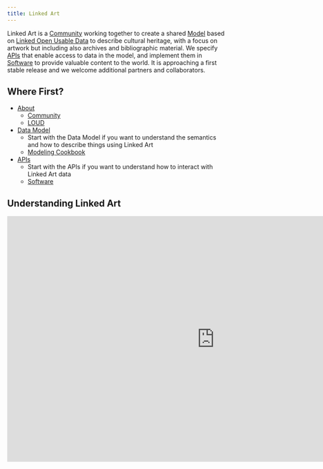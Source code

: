 ```yaml
---
title: Linked Art
---
```


Linked Art is a [Community](/community/) working together to create a shared [Model](/model/) based on [Linked Open Usable Data](/loud/) to describe cultural heritage, with a focus on artwork but including also archives and bibliographic material. We specify [APIs](/api/) that enable access to data in the model, and implement them in [Software](/software/) to provide valuable content to the world. It is approaching a first stable release and we welcome additional partners and collaborators.


## Where First?

* [About](/about/)
    * [Community](/community/)
    * [LOUD](/loud/)
* [Data Model](/model/)
    * Start with the Data Model if you want to understand the semantics and how to describe things using Linked Art
    * [Modeling Cookbook](/cookbook/)
* [APIs](/api/)
    * Start with the APIs if you want to understand how to interact with Linked Art data
    * [Software](/software/)



## Understanding Linked Art

<div class="responsive-google-slides">
<iframe src="https://docs.google.com/presentation/d/e/2PACX-1vRHs915yQYFHdzFamJNOo5AmhMpn4YsPeIs73vz1oXsbfkm2FVoLwDg9EP3LkpNBQ/embed?start=false&loop=true&delayms=60000" frameborder="0" width="960" height="569" allowfullscreen="true" mozallowfullscreen="true" webkitallowfullscreen="true"></iframe>
</div>


